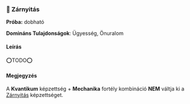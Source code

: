 ### 🔵 Zárnyitás

**Próba:** dobható

**Domináns Tulajdonságok**: Ügyesség, Önuralom

#### Leírás

⭕TODO⭕

#### Megjegyzés

A **Kvantikum** képzettség + **Mechanika** fortély kombináció **NEM** váltja ki a [Zárnyitás](zarnyitas.md) képzettséget.
